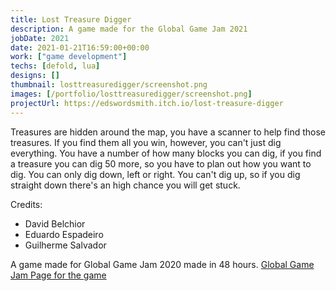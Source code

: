```yaml
---
title: Lost Treasure Digger
description: A game made for the Global Game Jam 2021
jobDate: 2021
date: 2021-01-21T16:59:00+00:00
work: ["game development"]
techs: [defold, lua]
designs: []
thumbnail: losttreasuredigger/screenshot.png
images: [/portfolio/losttreasuredigger/screenshot.png]
projectUrl: https://edswordsmith.itch.io/lost-treasure-digger
---
```


Treasures are hidden around the map, you have a scanner to help find those treasures. If you find them all you win, however, you can't just dig everything. You have a number of how many blocks you can dig, if you find a treasure you can dig 50 more, so you have to plan out how you want to dig. You can only dig down, left or right. You can't dig up, so if you dig straight down there's an high chance you will get stuck.

Credits:

* David Belchior
* Eduardo Espadeiro
* Guilherme Salvador

A game made for Global Game Jam 2020 made in 48 hours.
[Global Game Jam Page for the game](https://globalgamejam.org/2021/games/lost-treasures-5)